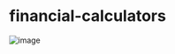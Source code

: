 # financial-calculators
![image](https://github.com/AnjolGonzalez/financial-calculators/assets/146877064/68e28922-0d82-474f-a973-817b14eff75b)
